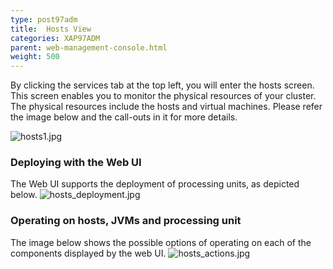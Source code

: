 ```yaml
---
type: post97adm
title:  Hosts View
categories: XAP97ADM
parent: web-management-console.html
weight: 500
---
```



By clicking the services tab at the top left, you will enter the hosts screen. This screen enables you to monitor the physical resources of your cluster. The physical resources include the hosts and virtual machines. Please refer the image below and the call-outs in it for more details.

![hosts1.jpg](/attachment_files/hosts1.jpg)

### Deploying with the Web UI

The Web UI supports the deployment of processing units, as depicted below.
![hosts_deployment.jpg](/attachment_files/hosts_deployment.jpg)

### Operating on hosts, JVMs and processing unit

The image below shows the possible options of operating on each of the components displayed by the web UI.
![hosts_actions.jpg](/attachment_files/hosts_actions.jpg)
